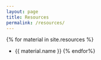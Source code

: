 ```yaml
---
layout: page
title: Resources
permalink: /resources/
---
```

{% for material in site.resources %}
-	{{ material.name }}
{% endfor%}